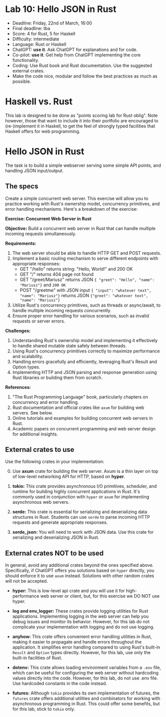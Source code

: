 # Lab 10: Hello JSON in Rust

* Deadline: Friday, 22nd of March, 16:00
* Final deadline: tba
* Score: 4 for Rust, 5 for Haskell
* Difficulty: intermediate
* Language: Rust or Haskell
* ChatGPT: **use it**. Ask ChatGPT for explanations and for code.
* Co-pilot: **use it**. Get help from ChatGPT implementing the core functionality.
* Coding: Use Rust book and Rust documentation. Use the suggested external crates.
* Make the code nice, modular and follow the best practices as much as possible.


# Haskell vs. Rust

This lab is designed to be done as "points scoring lab for Rust oblig".
Note however, those that want to include it into their portfolio are encouraged
to (re-)implement it in Haskell, to get the feel of strongly typed facilities
that Haskell offers for web programming.



# Hello JSON in Rust

The task is to build a simple webserver serving some simple API points, and handling JSON input/output.

## The specs 

Create a simple concurrent web server. This exercise will allow you to practice working with Rust's ownership model, concurrency primitives, and error handling mechanisms. Here's a breakdown of the exercise:

**Exercise: Concurrent Web Server in Rust**

**Objective:** Build a concurrent web server in Rust that can handle multiple incoming requests simultaneously.

**Requirements:**
1. The web server should be able to handle HTTP GET and POST requests.
2. Implement a basic routing mechanism to serve different endpoints with appropriate responses:
   * GET "/hello" returns string: "Hello, World!" and 200 OK
   * GET "/" returns 404 page not found
   * GET "/greet/Mariusz" returns JSON `{ "greet": "Hello", "name": "Mariusz"}` and `200 OK`
   * POST "/greetme" with JSON input `{ "input": "whatever text", "name": "Mariusz"}` returns JSON `{"greet": "whatever text", "name": "Mariusz"}`
3. Utilize Rust's concurrency primitives, such as threads or async/await, to handle multiple incoming requests concurrently.
4. Ensure proper error handling for various scenarios, such as invalid requests or server errors.

**Challenges:**
1. Understanding Rust's ownership model and implementing it effectively to handle shared mutable state safely between threads.
2. Using Rust's concurrency primitives correctly to maximize performance and scalability.
3. Handling errors gracefully and efficiently, leveraging Rust's Result and Option types.
4. Implementing HTTP and JSON parsing and response generation using Rust libraries or building them from scratch.

**References:**
1. "The Rust Programming Language" book, particularly chapters on concurrency and error handling.
2. Rust documentation and official crates like `axum` for building web servers. See below.
3. Online tutorials and examples for building concurrent web servers in Rust.
4. Academic papers on concurrent programming and web server design for additional insights.


## External crates to use

Use the following crates in your implementation:

0. Use **axum** crate for building the web server. Axum is a thin layer on top of 
low-level networking API for HTTP, based on **hyper**. 

1. **tokio:** This crate provides asynchronous I/O primitives, scheduler, and runtime for building highly concurrent applications in Rust. It's commonly used in conjunction with `hyper` or `axum` for implementing asynchronous web servers.

2. **serde:** This crate is essential for serializing and deserializing data structures in Rust. Students can use `serde` to parse incoming HTTP requests and generate appropriate responses.

3. **serde_json:** You will need to work with JSON data. Use this crate for serializing and deserializing JSON in Rust.




## External crates NOT to be used

In general, avoid any additional crates beyond the ones specified above. Specifically, if ChatGPT
offers you solutions based on `hyper` directly, you should enforce it to use `axum` instead.
Solutions with other random crates will not be accepted.

* **hyper:** This is low-level api crate and you will use it for high-performance web server or client,
  but, for this exercise we DO NOT use hyper.
* **log and env_logger:** These crates provide logging utilities for Rust applications. 
  Implementing logging in the web server can help you debug issues and monitor its behavior.
  However, for this lab do not complicate your implementation with logging and do not use logging.

* **anyhow:** This crate offers convenient error handling utilities in Rust, making it 
  easier to propagate and handle errors throughout the application. It simplifies error 
  handling compared to using Rust's built-in `Result` and `Option` types directly.
  However, for this lab, use only the built-in facilities of Rust. 

* **dotenv:** This crate allows loading environment variables from a `.env` file,
  which can be useful for configuring the web server without hardcoding values
  directly into the code. However, for this lab, do not use .env file.
  Use hardcoded constants in the code instead.

* **futures:** Although `tokio` provides its own implementation of futures,
  the `futures` crate offers additional utilities and combinators for working
  with asynchronous programming in Rust. This could offer some benefits, but
  for this lab, stick to `tokio` only.



